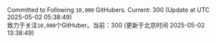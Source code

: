 Committed to Following `10,000` GitHubers. Current: <!-- FOLLOWING_COUNT -->300<!-- FOLLOWING_COUNT --> (Update at UTC <!-- LAST_UPDATED -->2025-05-02 05:38:49<!-- LAST_UPDATED -->)<br>
致力于关注`10,000`个GitHuber。当前：<!-- FOLLOWING_COUNT -->300<!-- FOLLOWING_COUNT --> (更新于北京时间 <!-- LAST_UPDATED_CST -->2025-05-02 13:38:49<!-- LAST_UPDATED_CST -->)
